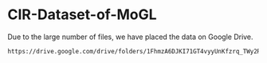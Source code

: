 # CIR-Dataset-of-MoGL
Due to the large number of files, we have placed the data on Google Drive.
```
https://drive.google.com/drive/folders/1FhmzA6DJKI71GT4vyyUnKfzrq_TWy2RN
```
